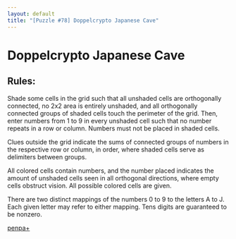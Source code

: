 ```yaml
---
layout: default
title: "[Puzzle #78] Doppelcrypto Japanese Cave"
---
```


# Doppelcrypto Japanese Cave

## Rules:

Shade some cells in the grid such that all unshaded cells are orthogonally connected, no 2x2 area is entirely unshaded, and all orthogonally connected groups of shaded cells touch the perimeter of the grid. Then, enter numbers from 1 to 9 in every unshaded cell such that no number repeats in a row or column. Numbers must not be placed in shaded cells.

Clues outside the grid indicate the sums of connected groups of numbers in the respective row or column, in order, where shaded cells serve as delimiters between groups.

All colored cells contain numbers, and the number placed indicates the amount of unshaded cells seen in all orthogonal directions, where empty cells obstruct vision. All possible colored cells are given.

There are two distinct mappings of the numbers 0 to 9 to the letters A to J. Each given letter may refer to either mapping. Tens digits are guaranteed to be nonzero. 

[penpa+](https://tinyurl.com/2dmakoyz)
